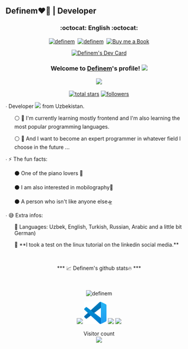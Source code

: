 ## Definem❤️‍🔥 | Developer 

<h3 align="center">:octocat: English :octocat:</h3>

<p align="center">
<a href="https://linkedin.com/in/definem" target="blank"><img align="center" src="https://cdn.jsdelivr.net/npm/simple-icons@3.0.1/icons/linkedin.svg" alt="definem" height="30" width="30" /></a>&nbsp;
<a href="http://discord.com/users/дефинем#5371" target="blank"><img align="center" src="https://cdn.jsdelivr.net/npm/simple-icons@3.0.1/icons/discord.svg" alt="definem" height="40" width="30" /></a>&nbsp;
<a href="https://www.buymeacoffee.com/mdefineeq"><img align="center" alt="Buy me a Book" width="30px" src="https://cdn.jsdelivr.net/npm/simple-icons@3.0.1/icons/buymeacoffee.svg" /></a>
</p>

<p display="block" align="center">
  <a href="https://app.daily.dev/definem"><img src="https://api.daily.dev/devcards/c095d9ba91f14e5a84902801fcf0a47a.png?r=kiy" width="400" alt="Definem's Dev Card"/></a>
</p>

<h3 align="center">
  Welcome to <b><a href="https://definem.vercel.app/">Definem</a></b>'s profile!
  <img src="https://media.giphy.com/media/hvRJCLFzcasrR4ia7z/giphy.gif" width="28">
</h3>

<!-- ---- Typing SVG by DenverCoder1 - https://github.com/DenverCoder1/readme-typing-svg ---- -->

<p align="center">
  <a href="https://github.com/DenverCoder1/readme-typing-svg">
    <img src="https://readme-typing-svg.herokuapp.com/?lines=I'm%20a%20Good%20developer;Seeking-knowledge;The%20most%20popular;%20Programming%20languages&center=true&width=440&height=45&color=f75c7e&vCenter=true&size=22"></a>
</p>
  
<p align="center">
  <a href="https://github.com/definem?tab=repositories&sort=stargazers">
    <img alt="total stars" title="Total stars on GitHub" src="https://custom-icon-badges.herokuapp.com/badge/dynamic/json?logo=star&color=red&labelColor=orange&border-radius:30px&label=Stars&style=for-the-badge&query=%24.stars&url=https://api.github-star-counter.workers.dev/user/definem"/></a>
  <a href="https://github.com/definem?tab=followers">
    <img alt="followers" title="Follow me on Github" src="https://custom-icon-badges.herokuapp.com/github/followers/definem?color=green&labelColor=yellow&style=for-the-badge&logo=person-add&label=Followers&logoColor=white"/></a>
</p>
    
<p align="center">
 
  <p>∙ Developer <img src="https://media.giphy.com/media/WUlplcMpOCEmTGBtBW/giphy.gif" width="30"> from Uzbekistan.</p>
  <ul>
      ⚪ 🍁 I'm currently learning mostly frontend and I'm also learning the most popular programming languages.
  </ul>
  <ul>
      ⚪ 🏅 And I want to become an expert programmer in whatever field I choose in the future ...
  </ul>
      <p>∙ ⚡️ The fun facts: </p>
  <ul>
      ⚫ One of the piano lovers 🎹
  </ul>
  <ul>
      ⚫ I am also interested in mobilography🎥
  </ul>
  <ul>
      ⚫ A person who isn't like anyone else🛸
  </ul>
       <p>∙ 😅 Extra infos: </p>
  <ul>
      🎊 Languages: Uzbek, English, Turkish, Russian, Arabic and a little bit German)
  </ul>
  <ul>
      🎊 **I took a test on the linux tutorial on the linkedin social media.**
  </ul>

  <br>

  <p align="center"> *** 📈 Definem's github stats🔥 *** </p>

  </br>
<p align="center"> <img src="https://github-readme-stats.vercel.app/api?username=definem&show_icons=true&theme=gotham" alt="definem" />
<!--   <img align="center" display="flex" src="https://github-production-user-asset-6210df.s3.amazonaws.com/120991965/255146387-5bf67f04-2bfc-46d6-a0ee-f790ea15930d.jpeg" alter="certificate"
        width="650"
        height="500"
    /> -->
  
</p>
    

<p align="center">
<img src="https://www.vectorlogo.zone/logos/python/python-icon.svg" width="60">
<img src="https://raw.githubusercontent.com/github/explore/80688e429a7d4ef2fca1e82350fe8e3517d3494d/topics/visual-studio-code/visual-studio-code.png" width="60">
<img src="https://www.vectorlogo.zone/logos/linux/linux-icon.svg" width="60">
<img src="https://www.vectorlogo.zone/logos/github/github-icon.svg" width="60">
</h4>

<p align="center"> 
  Visitor count<br>
  <img src="https://profile-counter.glitch.me/definem/count.svg"/>
</p>

<br>

<!-- <img align="center" display="flex" src="https://github-production-user-asset-6210df.s3.amazonaws.com/120991965/255146387-5bf67f04-2bfc-46d6-a0ee-f790ea15930d.jpeg" alter="certificate"
        width="650"
        height="500"
    /> -->
